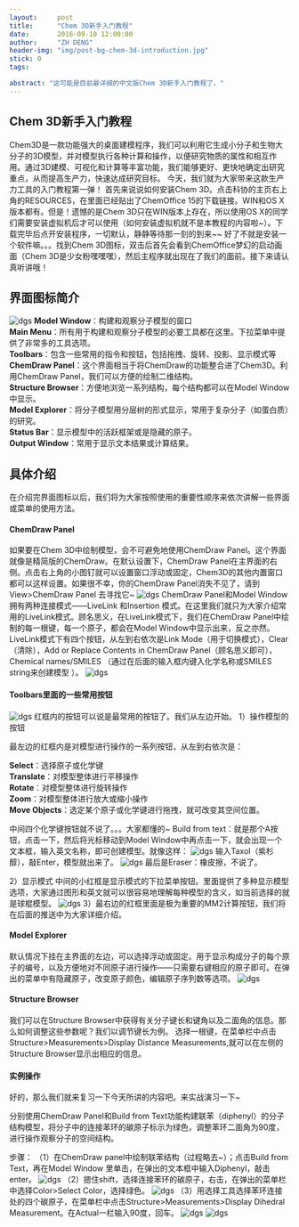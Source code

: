 ```yaml
---
layout:     post
title:      "Chem 3D新手入门教程"
date:       2016-09-10 12:00:00
author:     "ZH DENG"
header-img: "img/post-bg-chem-3d-introduction.jpg"
stick: 0
tags:

abstract: "这可能是目前最详细的中文版Chem 3D新手入门教程了。"
---
```


## Chem 3D新手入门教程

Chem3D是一款功能强大的桌面建模程序，我们可以利用它生成小分子和生物大分子的3D模型，并对模型执行各种计算和操作，以便研究物质的属性和相互作用。通过3D建模、可视化和计算等丰富功能，我们能够更好、更快地确定出研究重点，从而提高生产力，快速达成研究目标。
今天，我们就为大家带来这款生产力工具的入门教程第一弹！
首先来说说如何安装Chem 3D。点击科协的主页右上角的RESOURCES，在里面已经贴出了ChemOffice 15的下载链接。WIN和OS X版本都有。但是！遗憾的是Chem 3D只在WIN版本上存在，所以使用OS X的同学们需要安装虚拟机后才可以使用（如何安装虚拟机就不是本教程的内容啦~）。下载完毕后点开安装程序，一切默认，静静等待那一刻的到来~~
好了不就是安装一个软件嘛。。。找到Chem 3D图标，双击后首先会看到ChemOffice梦幻的启动画面（Chem 3D是少女粉嘿嘿嘿），然后主程序就出现在了我们的面前。接下来请认真听讲哦！

## 界面图标简介

![dgs](/img/in-post/2016-09-10-chem-3d-introduction/2.jpg)
<b>Model Window</b>：构建和观察分子模型的窗口 <br>
<b>Main Menu</b>：所有用于构建和观察分子模型的必要工具都在这里。下拉菜单中提供了非常多的工具选项。 <br>
<b>Toolbars</b>：包含一些常用的指令和按钮，包括拖拽、旋转、投影、显示模式等 <br>
<b>ChemDraw Panel</b>：这个界面相当于将ChemDraw的功能整合进了Chem3D。利用ChemDraw Panel，我们可以方便的绘制二维结构。 <br>
<b>Structure Browser</b>：方便地浏览一系列结构，每个结构都可以在Model Window中显示。 <br>
<b>Model Explorer</b>：将分子模型用分层树的形式显示，常用于复杂分子（如蛋白质）的研究。 <br>
<b>Status Bar</b>：显示模型中的活跃框架或是隐藏的原子。 <br>
<b>Output Window</b>：常用于显示文本结果或计算结果。 <br>

## 具体介绍

在介绍完界面图标以后，我们将为大家按照使用的重要性顺序来依次讲解一些界面或菜单的使用方法。

#### ChemDraw Panel

如果要在Chem 3D中绘制模型，会不可避免地使用ChemDraw Panel。这个界面就像是精简版的ChemDraw。在默认设置下，ChemDraw Panel在主界面的右侧。点击右上角的小图钉就可以设置窗口浮动或固定，Chem3D的其他内置窗口都可以这样设置。如果很不幸，你的ChemDraw Panel消失不见了，请到View>ChemDraw Panel 去寻找它~
![dgs](/img/in-post/2016-09-10-chem-3d-introduction/4.jpg)
ChemDraw Panel和Model Window拥有两种连接模式——LiveLink 和Insertion 模式。在这里我们就只为大家介绍常用的LiveLink模式。顾名思义，在LiveLink模式下，我们在ChemDraw Panel中绘制的每一根键，每一个原子，都会在Model Window中显示出来，反之亦然。LiveLink模式下有四个按钮，从左到右依次是Link Mode（用于切换模式），Clear（清除），Add or Replace Contents in ChemDraw Panel（顾名思义即可），Chemical names/SMILES （通过在后面的输入框内键入化学名称或SMILES string来创建模型 ）。
![dgs](/img/in-post/2016-09-10-chem-3d-introduction/5.jpg)

#### Toolbars里面的一些常用按钮

![dgs](/img/in-post/2016-09-10-chem-3d-introduction/6.jpg)
红框内的按钮可以说是最常用的按钮了。我们从左边开始。
1）操作模型的按钮

最左边的红框内是对模型进行操作的一系列按钮，从左到右依次是：

<b>Select</b>：选择原子或化学键 <br>
<b>Translate</b>：对模型整体进行平移操作 <br>
<b>Rotate</b>：对模型整体进行旋转操作 <br>
<b>Zoom</b>：对模型整体进行放大或缩小操作 <br>
<b>Move Objects</b>：选定某个原子或化学键进行拖拽，就可改变其空间位置。 <br>

中间四个化学键按钮就不说了。。。大家都懂的~
Build from text：就是那个A按钮，点击一下，然后将光标移动到Model Window中再点击一下，就会出现一个文本框，输入英文名称，即可创建模型。就像这样：
![dgs](/img/in-post/2016-09-10-chem-3d-introduction/7.jpg)
输入Taxol（紫杉醇），敲Enter，模型就出来了。
![dgs](/img/in-post/2016-09-10-chem-3d-introduction/8.jpg)
最后是Eraser：橡皮擦，不说了。

2）显示模式
中间的小红框是显示模式的下拉菜单按钮。里面提供了多种显示模型选项，大家通过图形和英文就可以很容易地理解每种模型的含义，如当前选择的就是球棍模型。
![dgs](/img/in-post/2016-09-10-chem-3d-introduction/9.jpg)
3）最右边的红框里面是极为重要的MM2计算按钮，我们将在后面的推送中为大家详细介绍。

#### Model Explorer

默认情况下挂在主界面的左边，可以选择浮动或固定。用于显示构成分子的每个原子的编号，以及方便地对不同原子进行操作——只需要右键相应的原子即可。在弹出的菜单中有隐藏原子，改变原子颜色，编辑原子序列数等选项。
![dgs](/img/in-post/2016-09-10-chem-3d-introduction/10.jpg)

#### Structure Browser

我们可以在Structure Browser中获得有关分子键长和键角以及二面角的信息。那么如何调整这些参数呢？我们以调节键长为例。
选择一根键，在菜单栏中点击Structure>Measurements>Display Distance Measurements,就可以在左侧的Structure Browser显示出相应的信息。
#### 实例操作

好的，那么我们就来复习一下今天所讲的内容吧。来实战演习一下~

分别使用ChemDraw Panel和Build from Text功能构建联苯（diphenyl）的分子结构模型，将分子中的连接苯环的碳原子标示为绿色，调整苯环二面角为90度，进行操作观察分子的空间结构。

步骤：
（1）在ChemDraw panel中绘制联苯结构（过程略去~）；点击Build from Text，再在Model Window 里单击，在弹出的文本框中输入Diphenyl，敲击enter。
![dgs](/img/in-post/2016-09-10-chem-3d-introduction/11.jpg)
（2）摁住shift，选择连接苯环的碳原子，右击，在弹出的菜单栏中选择Color>Select Color，选择绿色。
![dgs](/img/in-post/2016-09-10-chem-3d-introduction/12.jpg)
（3）用选择工具选择苯环连接处的四个碳原子，在菜单栏中点击Structure>Measurements>Display Dihedral Measurement。在Actual一栏输入90度，回车。
![dgs](/img/in-post/2016-09-10-chem-3d-introduction/13.jpg)
![dgs](/img/in-post/2016-09-10-chem-3d-introduction/14.jpg)

